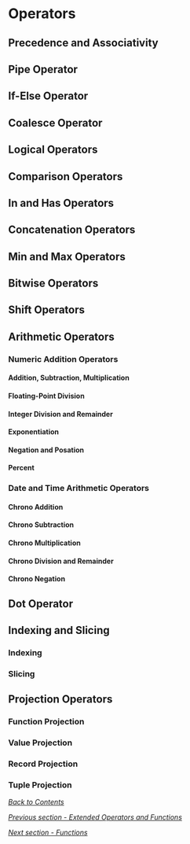 # Operators

## Precedence and Associativity

## Pipe Operator

## If-Else Operator

## Coalesce Operator

## Logical Operators

## Comparison Operators

## In and Has Operators

## Concatenation Operators

## Min and Max Operators

## Bitwise Operators

## Shift Operators

## Arithmetic Operators

### Numeric Addition Operators

#### Addition, Subtraction, Multiplication

#### Floating-Point Division

#### Integer Division and Remainder

#### Exponentiation

#### Negation and Posation

#### Percent

### Date and Time Arithmetic Operators

#### Chrono Addition

#### Chrono Subtraction

#### Chrono Multiplication

#### Chrono Division and Remainder

#### Chrono Negation

## Dot Operator

## Indexing and Slicing

### Indexing

### Slicing

## Projection Operators

### Function Projection

### Value Projection

### Record Projection

### Tuple Projection

[_Back to Contents_](../RexlUserGuide.md)

[_Previous section - Extended Operators and Functions_](03-ExtendedOperatorsAndFunctions.md)

[_Next section - Functions_](05-Functions.md)
